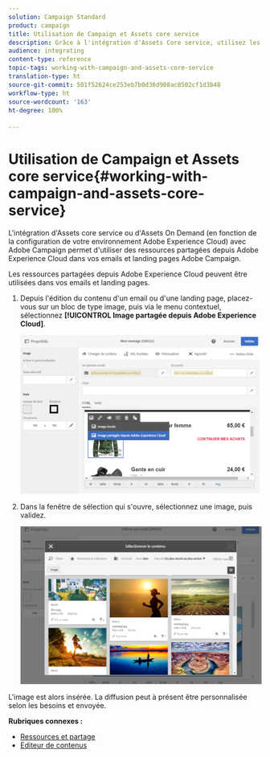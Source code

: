 ```yaml
---
solution: Campaign Standard
product: campaign
title: Utilisation de Campaign et Assets core service
description: Grâce à l'intégration d'Assets Core service, utilisez les ressources d'Adobe Experience Cloud dans vos messages et landing pages Adobe Campaign.
audience: integrating
content-type: reference
topic-tags: working-with-campaign-and-assets-core-service
translation-type: ht
source-git-commit: 501f52624ce253eb7b0d36d908ac8502cf1d3b48
workflow-type: ht
source-wordcount: '163'
ht-degree: 100%

---
```



# Utilisation de Campaign et Assets core service{#working-with-campaign-and-assets-core-service}

L&#39;intégration d&#39;Assets core service ou d&#39;Assets On Demand (en fonction de la configuration de votre environnement Adobe Experience Cloud) avec Adobe Campaign permet d&#39;utiliser des ressources partagées depuis Adobe Experience Cloud dans vos emails et landing pages Adobe Campaign.

Les ressources partagées depuis Adobe Experience Cloud peuvent être utilisées dans vos emails et landing pages.

1. Depuis l&#39;édition du contenu d&#39;un email ou d&#39;une landing page, placez-vous sur un bloc de type image, puis via le menu contextuel, sélectionnez **[!UICONTROL Image partagée depuis Adobe Experience Cloud]**.

   ![](assets/dam_insert_image_dce.png)

1. Dans la fenêtre de sélection qui s&#39;ouvre, sélectionnez une image, puis validez.

   ![](assets/dam_shared_image_selection.png)

L&#39;image est alors insérée. La diffusion peut à présent être personnalisée selon les besoins et envoyée.

**Rubriques connexes :**

* [Ressources et partage](https://docs.adobe.com/content/help/fr-FR/core-services/interface/assets/experience-cloud-assets.html)
* [Editeur de contenus](../../designing/using/personalization.md#example-email-personalization)

